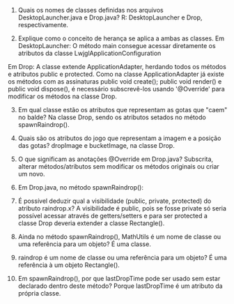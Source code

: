1. Quais os nomes de classes definidas nos arquivos DesktopLauncher.java e Drop.java?
R: DesktopLauncher e Drop, respectivamente.

2. Explique como o conceito de herança se aplica a ambas as classes.
Em DesktopLauncher:
O método main consegue acessar diretamente os atributos da classe LwjglApplicationConfiguration

Em Drop:
A classe extende ApplicationAdapter, herdando todos os métodos e atributos public e protected.
Como na classe ApplicationAdapter já existe os métodos com as assinaturas
public void create(); public void render() e public void dispose(), é necessário subscrevê-los usando '@Override' para modificar os métodos na classe Drop.

3. Em qual classe estão os atributos que representam as gotas que "caem" no balde?
Na classe Drop, sendo os atributos setados no método spawnRaindrop().

4. Quais são os atributos do jogo que representam a imagem e a posição das gotas?
dropImage e bucketImage, na classe Drop.

5. O que significam as anotações @Override em Drop.java?
Subscrita, alterar métodos/atributos sem modificar os métodos originais ou criar um novo.

6. Em Drop.java, no método spawnRaindrop():
7. É possível deduzir qual a visibilidade (public, private, protected) do atributo raindrop.x?
A visibilidade é public, pois se fosse private só seria possível acessar através de getters/setters e para ser protected a classe Drop deveria extender a classe Rectangle().

8. Ainda no método spawnRaindrop(), MathUtils é um nome de classe ou uma referência para um objeto?
É uma classe.

9. raindrop é um nome de classe ou uma referência para um objeto?
É uma referência à um objeto Rectangle().

10. Em spawnRaindrop(), por que lastDropTime pode ser usado sem estar declarado dentro deste método?
Porque lastDropTime é um atributo da própria classe.





















